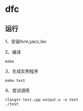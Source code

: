 # dfc

## 运行

1、安装llvm,yacc,lex

2、编译

```
make
```

3、生成实例程序

```
make test
```

4、尝试调用

```
clang++ test.cpp output.o -o test
./test
```